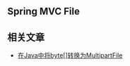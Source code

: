 ## Spring MVC File

## 相关文章

+ [在Java中将byte[]转换为MultipartFile](docs/在Java中将byte[]转换为MultipartFile.md)
